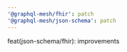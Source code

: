 ```yaml
---
'@graphql-mesh/fhir': patch
'@graphql-mesh/json-schema': patch
---
```


feat(json-schema/fhir): improvements
